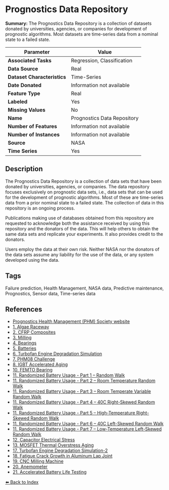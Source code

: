 # Prognostics Data Repository

**Summary:** The Prognostics Data Repository is a collection of datasets donated by universities, agencies, or companies for development of prognostic algorithms. Most datasets are time-series data from a nominal state to a failed state.

| Parameter | Value |
| --- | --- |
| **Associated Tasks** | Regression, Classification |
| **Data Source** | Real |
| **Dataset Characteristics** | Time-Series |
| **Date Donated** | Information not available |
| **Feature Type** | Real |
| **Labeled** | Yes |
| **Missing Values** | No |
| **Name** | Prognostics Data Repository |
| **Number of Features** | Information not available |
| **Number of Instances** | Information not available |
| **Source** | NASA |
| **Time Series** | Yes |

## Description

The Prognostics Data Repository is a collection of data sets that have been donated by universities, agencies, or companies. The data repository focuses exclusively on prognostic data sets, i.e., data sets that can be used for the development of prognostic algorithms. Most of these are time-series data from a prior nominal state to a failed state. The collection of data in this repository is an ongoing process.

Publications making use of databases obtained from this repository are requested to acknowledge both the assistance received by using this repository and the donators of the data. This will help others to obtain the same data sets and replicate your experiments. It also provides credit to the donators.

Users employ the data at their own risk. Neither NASA nor the donators of the data sets assume any liability for the use of the data, or any system developed using the data.

## Tags

Failure prediction, Health Management, NASA data, Predictive maintenance, Prognostics, Sensor data, Time-series data

## References

- [Prognostics Health Management (PHM) Society website](https://data.phmsociety.org/nasa/)
- [1. Algae Raceway](https://data.nasa.gov/download/bs7h-ane5/application%2Fzip)
- [2. CFRP Composites](https://phm-datasets.s3.amazonaws.com/NASA/2.+Composites.zip)
- [3. Milling](https://data.nasa.gov/download/vjv9-9f3x/application%2Fzip)
- [4. Bearings](https://data.nasa.gov/download/brfb-gzcv/application%2Fzip)
- [5. Batteries](https://phm-datasets.s3.amazonaws.com/NASA/5.+Battery+Data+Set.zip)
- [6. Turbofan Engine Degradation Simulation](https://data.nasa.gov/Aeorspace/CMAPSS-Jet-Engine-Simulated-Data/ff5v-kuh6)
- [7. PHM08 Challenge](https://data.nasa.gov/download/nk8v-ckry/application%2Fzip)
- [8. IGBT Accelerated Aging](https://data.nasa.gov/download/7wwx-fk77/application%2Fzip)
- [10. FEMTO Bearing](https://phm-datasets.s3.amazonaws.com/NASA/10.+FEMTO+Bearing.zip)
- [11. Randomized Battery Usage - Part 1 – Random Walk](https://data.nasa.gov/Raw-Data/Randomized-Battery-Usage-1-Random-Walk/ugxu-9kjx)
- [11. Randomized Battery Usage - Part 2 – Room Temperature Random Walk](https://data.nasa.gov/Raw-Data/Randomized-Battery-Usage-2-Room-Temperature-Random/qghr-qkfw)
- [11. Randomized Battery Usage - Part 3 – Room Temperate Variable Random Walk](https://data.nasa.gov/Raw-Data/Randomized-Battery-Usage-3-Room-Temperature-Variab/ed33-vxp2)
- [11. Randomized Battery Usage - Part 4 – 40C Right-Skewed Random Walk](https://data.nasa.gov/Raw-Data/Randomized-Battery-Usage-4-40C-Right-Skewed-Random/gah6-q2es)
- [11. Randomized Battery Usage - Part 5 – High-Temperature Right-Skewed Random Walk](https://data.nasa.gov/Raw-Data/Randomized-Battery-Usage-5-High-Temperature-Right-/tcjd-g74p)
- [11. Randomized Battery Usage - Part 6 – 40C Left-Skewed Random Walk](https://data.nasa.gov/Raw-Data/Randomized-Battery-Usage-6-40C-Left-Skewed-Random-/5uxu-h2h6)
- [11. Randomized Battery Usage - Part 7 – Low-Temperature Left-Skewed Random Walk](https://data.nasa.gov/Raw-Data/Randomized-Battery-Usage-7-Low-Temperature-Left-Sk/sb48-rsbc)
- [12. Capacitor Electrical Stress](https://phm-datasets.s3.amazonaws.com/NASA/12.+Capacitor+Electrical+Stress.zip)
- [13. MOSFET Thermal Overstress Aging](https://phm-datasets.s3.amazonaws.com/NASA/13.+MOSFET+Thermal+Overstress+Aging.zip)
- [17. Turbofan Engine Degradation Simulation-2](https://phm-datasets.s3.amazonaws.com/NASA/17.+Turbofan+Engine+Degradation+Simulation+Data+Set+2.zip)
- [18. Fatigue Crack Growth in Aluminum Lap Joint](https://data.nasa.gov/download/awzu-cpt8/application%2Fzip)
- [19. CNC Milling Machine](https://phmsociety.org/phm_competition/2010-phm-society-conference-data-challenge/)
- [20. Anemometer](https://phmsociety.org/phm_competition/2011-phm-society-conference-data-challenge/)
- [21. Accelerated Battery Life Testing](https://data.nasa.gov/download/xg3n-ngei/application%2Fzip)

[⬅️ Back to Index](../README.md)
